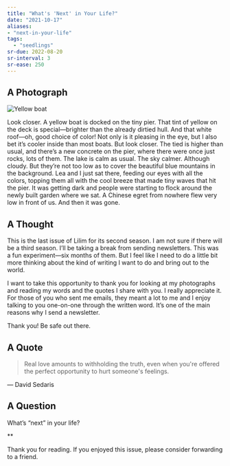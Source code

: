 ```yaml
---
title: "What's 'Next' in Your Life?"
date: "2021-10-17"
aliases:
- "next-in-your-life"
tags:
  - "seedlings"
sr-due: 2022-08-20
sr-interval: 3
sr-ease: 250
---
```

## A Photograph

![Yellow boat](lilim/images/024/yellow-boat.jpeg)

Look closer. A yellow boat is docked on the tiny pier. That tint of yellow on the deck is special—brighter than the already dirtied hull. And that white roof—oh, good choice of color! Not only is it pleasing in the eye, but I also bet it’s cooler inside than most boats. But look closer. The tied is higher than usual, and there’s a new concrete on the pier, where there were once just rocks, lots of them. The lake is calm as usual. The sky calmer. Although cloudy. But they’re not too low as to cover the beautiful blue mountains in the background. Lea and I just sat there, feeding our eyes with all the colors, topping them all with the cool breeze that made tiny waves that hit the pier. It was getting dark and people were starting to flock around the newly built garden where we sat. A Chinese egret from nowhere flew very low in front of us. And then it was gone.

## A Thought

This is the last issue of Lilim for its second season. I am not sure if there will be a third season. I’ll be taking a break from sending newsletters. This was a fun experiment—six months of them. But I feel like I need to do a little bit more thinking about the kind of writing I want to do and bring out to the world.

I want to take this opportunity to thank you for looking at my photographs and reading my words and the quotes I share with you. I really appreciate it. For those of you who sent me emails, they meant a lot to me and I enjoy talking to you one-on-one through the written word. It’s one of the main reasons why I send a newsletter.

Thank you! Be safe out there.

## A Quote

> Real love amounts to withholding the truth, even when you're offered the perfect opportunity to hurt someone's feelings.

― David Sedaris

## A Question

What’s “next” in your life?

\**

Thank you for reading. If you enjoyed this issue, please consider forwarding to a friend.

